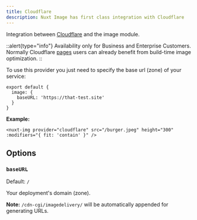 ```yaml
---
title: Cloudflare
description: Nuxt Image has first class integration with Cloudflare
---
```


Integration between [Cloudflare](https://developers.cloudflare.com/images/) and the image module.

::alert{type="info"}
Availability only for Business and Enterprise Customers. Normally Cloudflare [pages](https://pages.cloudflare.com/) users can already benefit from build-time image optimization.
::

To use this provider you just need to specify the base url (zone) of your service:

```js{}[nuxt.config.js]
export default {
  image: {
    baseURL: 'https://that-test.site'
  }
}
```

**Example:**

```vue
<nuxt-img provider="cloudflare" src="/burger.jpeg" height="300" :modifiers="{ fit: 'contain' }" />
```

## Options

### `baseURL`

Default: `/`

Your deployment's domain (zone).

**Note:** `/cdn-cgi/imagedelivery/` will be automatically appended for generating URLs.
